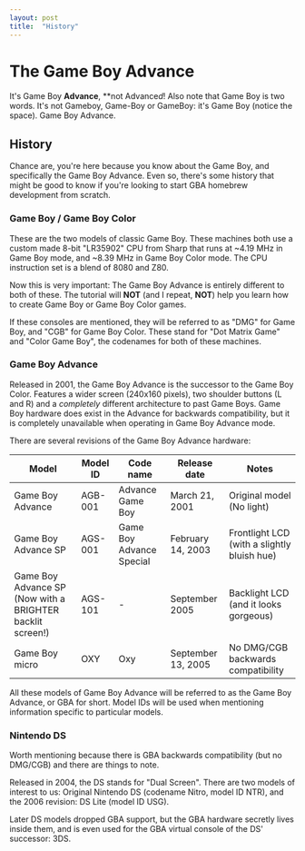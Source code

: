 ```yaml
---
layout: post
title:  "History"
---
```


# The Game Boy Advance

It's Game Boy **Advance**, **not Advance*d*! Also note that Game Boy is two words. It's not Gameboy, Game-Boy or GameBoy: it's Game Boy (notice the space). Game Boy Advance.

## History

Chance are, you're here because you know about the Game Boy, and specifically the Game Boy Advance. Even so, there's some history that might be good to know if you're looking to start GBA homebrew development from scratch.

### Game Boy / Game Boy Color

These are the two models of classic Game Boy. These machines both use a custom made 8-bit "LR35902" CPU from Sharp that runs at \~4.19 MHz in Game Boy mode, and \~8.39 MHz in Game Boy Color mode. The CPU instruction set is a blend of 8080 and Z80.

Now this is very important: The Game Boy Advance is entirely different to both of these. The tutorial will **NOT** (and I repeat, **NOT**) help you learn how to create Game Boy or Game Boy Color games.

If these consoles are mentioned, they will be referred to as "DMG" for Game Boy, and "CGB" for Game Boy Color. These stand for "Dot Matrix Game" and "Color Game Boy", the codenames for both of these machines.

### Game Boy Advance

Released in 2001, the Game Boy Advance is the successor to the Game Boy Color. Features a wider screen (240x160 pixels), two shoulder buttons (L and R) and a *completely* different architecture to past Game Boys. Game Boy hardware does exist in the Advance for backwards compatibility, but it is completely unavailable when operating in Game Boy Advance mode.

There are several revisions of the Game Boy Advance hardware:

|Model|Model ID|Code name|Release date|Notes|
|---|---|---|---|---|
|Game Boy Advance|AGB-001|Advance Game Boy|March 21, 2001|Original model (No light)|
|Game Boy Advance SP|AGS-001|Game Boy Advance Special|February 14, 2003|Frontlight LCD (with a slightly bluish hue)|
|Game Boy Advance SP (Now with a BRIGHTER backlit screen!)|AGS-101|-|September 2005|Backlight LCD (and it looks gorgeous)|
|Game Boy micro|OXY|Oxy|September 13, 2005|No DMG/CGB backwards compatibility|

All these models of Game Boy Advance will be referred to as the Game Boy Advance, or GBA for short. Model IDs will be used when mentioning information specific to particular models.

### Nintendo DS

Worth mentioning because there is GBA backwards compatibility (but no DMG/CGB) and there are things to note.

Released in 2004, the DS stands for "Dual Screen". There are two models of interest to us: Original Nintendo DS (codename Nitro, model ID NTR), and the 2006 revision: DS Lite (model ID USG).

Later DS models dropped GBA support, but the GBA hardware secretly lives inside them, and is even used for the GBA virtual console of the DS' successor: 3DS.
